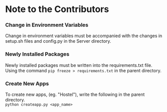 # Note to the Contributors

### Change in Environment Variables
Change in environment variables must be accompanied with the changes in setup.sh files and config.py in the Server directory.

### Newly Installed Packages
Newly installed packages must be written into the requirements.txt file.
Using the command `pip freeze > requirements.txt` in the parent directory.

### Create New Apps
To create new apps, (eg. "Hostel"), write the following in the parent directory.  
`python createapp.py <app_name>`